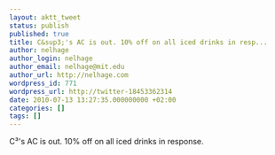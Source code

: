 ```yaml
---
layout: aktt_tweet
status: publish
published: true
title: C&sup3;'s AC is out. 10% off on all iced drinks in resp...
author: nelhage
author_login: nelhage
author_email: nelhage@mit.edu
author_url: http://nelhage.com
wordpress_id: 771
wordpress_url: http://twitter-18453362314
date: 2010-07-13 13:27:35.000000000 +02:00
categories: []
tags: []
---
```

C&sup3;'s AC is out. 10% off on all iced drinks in response.
